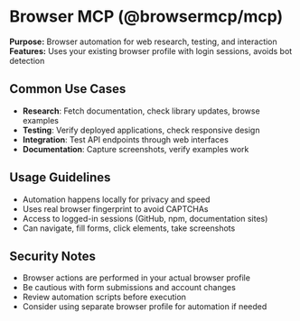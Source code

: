 # Browser MCP (@browsermcp/mcp)

**Purpose:** Browser automation for web research, testing, and interaction  
**Features:** Uses your existing browser profile with login sessions, avoids bot detection

## Common Use Cases

- **Research**: Fetch documentation, check library updates, browse examples
- **Testing**: Verify deployed applications, check responsive design
- **Integration**: Test API endpoints through web interfaces
- **Documentation**: Capture screenshots, verify examples work

## Usage Guidelines

- Automation happens locally for privacy and speed
- Uses real browser fingerprint to avoid CAPTCHAs
- Access to logged-in sessions (GitHub, npm, documentation sites)
- Can navigate, fill forms, click elements, take screenshots

## Security Notes

- Browser actions are performed in your actual browser profile
- Be cautious with form submissions and account changes
- Review automation scripts before execution
- Consider using separate browser profile for automation if needed